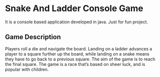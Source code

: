 # Snake And Ladder Console Game

It is a console based application developed in java. Just for fun project.

## Game Description
Players roll a die and navigate the board. Landing on a ladder advances a player to a square further up the board, while landing on a snake means they have to go back to a previous square.
The aim of the game is to reach the final square. The game is a race that’s based on sheer luck, and is popular with children.
